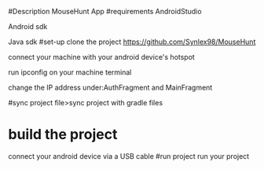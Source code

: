 #Description
MouseHunt App
#requirements
AndroidStudio

 Android sdk

Java sdk
#set-up
clone the project https://github.com/Synlex98/MouseHunt

connect your machine with your android device's hotspot

run ipconfig on your machine terminal 

change the IP address under:AuthFragment and MainFragment

#sync project
file>sync project with gradle files
# build the project
connect your android device via a USB cable
#run project
run your project
